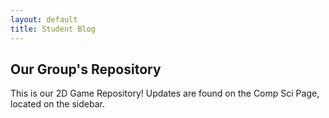 ```yaml
---
layout: default
title: Student Blog
---
```



## Our Group's Repository
This is our 2D Game Repository!
Updates are found on the Comp Sci Page, located on the sidebar. 

